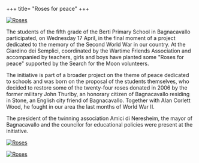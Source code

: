 +++
title= "Roses for peace"
+++

<a href="/images/files/rosepace_1.jpg" target=_blank><img src="/images/files/rosepace_1.jpg" title="Roses"></a>


The students of the fifth grade of the Berti Primary School in Bagnacavallo participated, on Wednesday 17 April, in the final moment of a project dedicated to the memory of the Second World War in our country. At the Giardino dei Semplici, coordinated by the Wartime Friends Association and accompanied by teachers, girls and boys have planted some "Roses for peace" supported by the Search for the Moon volunteers.

The initiative is part of a broader project on the theme of peace dedicated to schools and was born on the proposal of the students themselves, who decided to restore some of the twenty-four roses donated in 2006 by the former military John Thurlby, an honorary citizen of Bagnacavallo residing in Stone, an English city friend of Bagnacavallo. Together with Alan Corlett Wood, he fought in our area the last months of World War II.

The president of the twinning association Amici di Neresheim, the mayor of Bagnacavallo and the councilor for educational policies were present at the initiative.

<a href="/images/files/rosepace_2.jpeg" target=_blank><img src="/images/files/rosepace_2.jpeg" title="Roses"></a>

<a href="/images/files/rosepace_3.jpeg" target=_blank><img src="/images/files/rosepace_2.jpeg" title="Roses"></a>

